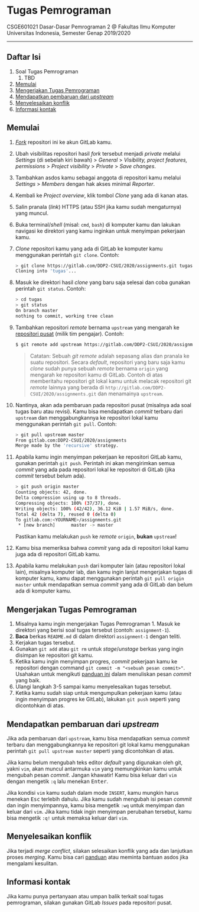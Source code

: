 # Tugas Pemrograman

CSGE601021 Dasar-Dasar Pemrograman 2 @ Fakultas Ilmu Komputer Universitas Indonesia,
Semester Genap 2019/2020

* * *

## Daftar Isi

1. Soal Tugas Pemrograman
    1. TBD
2. [Memulai](#memulai)
3. [Mengerjakan Tugas Pemrograman](#mengerjakan-tugas-pemrograman)
4. [Mendapatkan pembaruan dari *upstream*](#mendapatkan-pembaruan-dari-upstream)
5. [Menyelesaikan konflik](#menyelesaikan-konflik)
6. [Informasi kontak](#informasi-kontak)

## Memulai

1. [*Fork*](/-/forks/new) repositori ini ke akun GitLab kamu.
2. Ubah visibilitas repositori hasil *fork* tersebut menjadi *private* melalui
   *Settings* (di sebelah kiri bawah) > *General* >
   *Visibility, project features, permissions* > *Project visibility* >
   *Private* > *Save changes*.
3. Tambahkan asdos kamu sebagai anggota di repositori kamu melalui *Settings* >
   *Members* dengan hak akses minimal *Reporter*.
4. Kembali ke *Project overview*, klik tombol *Clone* yang ada di kanan atas.
5. Salin pranala (*link*) HTTPS (atau SSH jika kamu sudah mengaturnya) yang muncul.
6. Buka terminal/*shell* (misal: `cmd`, `bash`) di komputer kamu dan lakukan
   navigasi ke direktori yang kamu inginkan untuk menyimpan pekerjaan kamu.
7. *Clone* repositori kamu yang ada di GitLab ke komputer kamu menggunakan
   perintah `git clone`. Contoh:

    ```bash
    > git clone https://gitlab.com/DDP2-CSUI/2020/assignments.git tugas
    Cloning into 'tugas'...
    ```

8. Masuk ke direktori hasil *clone* yang baru saja selesai dan coba gunakan
   perintah `git status`. Contoh:

    ```bash
    > cd tugas
    > git status
    On branch master
    nothing to commit, working tree clean
    ```

9. Tambahkan repositori *remote* bernama `upstream` yang mengarah ke
   [repositori pusat][repositori-pusat] (milik tim pengajar). Contoh:

    ```bash
    $ git remote add upstream https://gitlab.com/DDP2-CSUI/2020/assignments.git
    ```
    > Catatan: Sebuah *git remote* adalah sepasang alias dan pranala ke
    > suatu repositori. Secara *default*, repositori yang baru saja kamu *clone*
    > sudah punya sebuah *remote* bernama `origin` yang mengarah ke repositori
    > kamu di GitLab. Contoh di atas memberitahu repositori git lokal kamu
    > untuk melacak repositori git *remote* lainnya yang berada di
    > `http://gitlab.com/DDP2-CSUI/2020/assignments.git` dan menamainya `upstream`.

10. Nantinya, akan ada pembaruan pada repositori pusat (misalnya ada soal tugas
    baru atau revisi). Kamu bisa mendapatkan *commit* terbaru dari `upstream` dan
    menggabungkannya ke repositori lokal kamu menggunakan perintah `git pull`.
    Contoh:

    ```bash
    > git pull upstream master
    From gitlab.com:DDP2-CSUI/2020/assignments
    Merge made by the 'recursive' strategy.
    ```

11. Apabila kamu ingin menyimpan pekerjaan ke repositori GitLab kamu, gunakan
    perintah `git push`. Perintah ini akan mengirimkan semua *commit* yang ada
    pada repositori lokal ke repositori di GitLab (jika *commit* tersebut belum ada).

    ```bash
    > git push origin master
    Counting objects: 42, done.
    Delta compression using up to 8 threads.
    Compressing objects: 100% (37/37), done.
    Writing objects: 100% (42/42), 36.12 KiB | 1.57 MiB/s, done.
    Total 42 (delta 7), reused 0 (delta 0)
    To gitlab.com:<YOURNAME>/assignments.git
     * [new branch]      master -> master
    ```

    Pastikan kamu melakukan `push` ke *remote* `origin`, **bukan** `upstream`!

12. Kamu bisa memeriksa bahwa *commit* yang ada di repositori lokal kamu juga
    ada di repositori GitLab kamu.

13. Apabila kamu melakukan `push` dari komputer lain (atau repositori lokal lain),
    misalnya komputer lab, dan kamu ingin lanjut mengerjakan tugas di komputer kamu,
    kamu dapat menggunakan perintah `git pull origin master` untuk mendapatkan semua
    *commit* yang ada di GitLab dan belum ada di komputer kamu.

## Mengerjakan Tugas Pemrograman

1. Misalnya kamu ingin mengerjakan Tugas Pemrograman 1. Masuk ke direktori yang
   berisi soal tugas tersebut (contoh: `assignment-1`).
2. **Baca** berkas `README.md` di dalam direktori `assignment-1` dengan teliti.
3. Kerjakan tugas tersebut.
4. Gunakan `git add` atau `git rm` untuk *stage*/*unstage* berkas yang ingin
   disimpan ke repositori git kamu.
5. Ketika kamu ingin menyimpan progres, *commit* pekerjaan kamu ke repositori
   dengan command `git commit -m "<sebuah pesan commit>"`. Usahakan
   untuk mengikuti [panduan ini](http://chris.beams.io/posts/git-commit/) dalam
   menuliskan pesan *commit* yang baik.
6. Ulangi langkah 3-5 sampai kamu menyelesaikan tugas tersebut.
7. Ketika kamu sudah siap untuk mengumpulkan pekerjaan kamu (atau ingin
   menyimpan progres ke GitLab), lakukan `git push` seperti yang dicontohkan
   di atas.

## Mendapatkan pembaruan dari *upstream*

Jika ada pembaruan dari `upstream`, kamu bisa mendapatkan semua *commit*
terbaru dan menggabungkannya ke repositori git lokal kamu menggunakan perintah
`git pull upstream master` seperti yang dicontohkan di atas.

Jika kamu belum mengubah teks editor *default* yang digunakan oleh git, yakni
`vim`, akan muncul antarmuka `vim` yang memungkinkan kamu untuk mengubah pesan
*commit*. Jangan khawatir! Kamu bisa keluar dari `vim` dengan mengetik `:q`
lalu menekan <kbd>Enter</kbd>.

Jika kondisi `vim` kamu sudah dalam mode `INSERT`, kamu mungkin harus menekan
<kbd>Esc</kbd> terlebih dahulu. Jika kamu sudah mengubah isi pesan *commit*
dan ingin menyimpannya, kamu bisa mengetik `:wq` untuk menyimpan dan keluar
dari `vim`. Jika kamu tidak ingin menyimpan perubahan tersebut, kamu bisa
mengetik `:q!` untuk memaksa keluar dari `vim`.

## Menyelesaikan konflik

Jika terjadi *merge conflict*, silakan selesaikan konflik yang ada dan
lanjutkan proses *merging*. Kamu bisa cari [panduan][panduan-konflik] atau
meminta bantuan asdos jika mengalami kesulitan.

## Informasi kontak

Jika kamu punya pertanyaan atau umpan balik terkait soal tugas pemrograman,
silakan gunakan GitLab *Issues* pada repositori pusat.

[repositori-pusat]: https://gitlab.com/DDP2-CSUI/2020/assignments
[panduan-konflik]: https://githowto.com/resolving_conflicts
